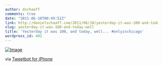 ```yaml
---
author: dschaaff
comments: true
date: "2011-06-10T00:49:52Z"
link: http://danielschaaff.com/2011/06/10/yesterday-it-was-100-and-today-well/
slug: yesterday-it-was-100-and-today-well
title: 'Yesterday it was 100, and today, well... #onlyinchicago'
wordpress_id: 492
---
```


[![Image](http://posterous.com/getfile/files.posterous.com/danielschaaff/cFxjpumwJuyAdFfxCeheGJalnIHctGopoAifcCIhmjoskxofFvlFGzJlIwAB/image.jpg.scaled500.jpg)](http://posterous.com/getfile/files.posterous.com/danielschaaff/cFxjpumwJuyAdFfxCeheGJalnIHctGopoAifcCIhmjoskxofFvlFGzJlIwAB/image.jpg.scaled1000.jpg)

  

via [Tweetbot for iPhone](http://tapbots.com/tweetbot)
